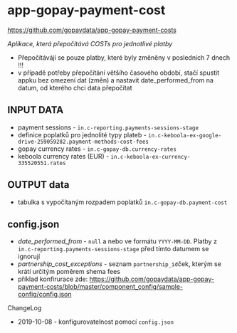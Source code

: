 # app-gopay-payment-cost #
https://github.com/gopaydata/app-gopay-payment-costs

*Aplikace, která přepočítává COSTs pro jednotlivé platby*

- Přepočítávájí se pouze platby, které byly změněny v posledních 7 dnech !!!
- v případě potřeby přepočítání většího časového období, stačí spustit appku bez omezení dat (změn) a nastavit date_performed_from na datum, od kterého chci data přepočítat



## INPUT DATA ##
- payment sessions - `in.c-reporting.payments-sessions-stage`
- definice poplatků pro jednolité typy plateb - `in.c-keboola-ex-google-drive-259059282.payment-methods-cost-fees`
- gopay currency rates - `in.c-gopay-db.currency-rates`
- keboola currency rates (EUR) - `in.c-keboola-ex-currency-335520551.rates`

## OUTPUT data ##
- tabulka s vypočítaným rozpadem poplatků `in.c-gopay-db.payment-cost`

## config.json ##
- *date_performed_from* - `null` a nebo ve formátu `YYYY-MM-DD`. Platby z `in.c-reporting.payments-sessions-stage` před tímto datumem se ignorují 
- *partnership_cost_exceptions* - seznam `partnership_id`ček, kterým se krátí určitým poměrem shema fees
- příklad konfirurace zde: https://github.com/gopaydata/app-gopay-payment-costs/blob/master/component_config/sample-config/config.json

ChangeLog
- 2019-10-08 - konfigurovatelnost pomocí `config.json`
